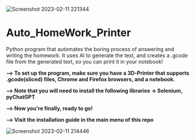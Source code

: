 ![Screenshot 2023-02-11 221344](https://user-images.githubusercontent.com/65309980/218279267-6224e175-df46-46d8-b0fb-84645b31587c.png)






# Auto_HomeWork_Printer
Python program that automates the boring process of answering and writing the homework.
It uses AI to generate the text, and creates a .gcode file from the generated text, so you can print it in your notebook!







<b>--> To set up the program, make sure you have a 3D-Printer that supports .gcode(sliced) files, Chrome and Firefox browsers, and a notebook.</b>

<b>--> Note that you will need to install the following libraries -> Selenium, pyChatGPT</b>

<b>--> Now you're finally, ready to go!</b>

<b>--> Visit the installation guide in the main menu of this repo</b>






![Screenshot 2023-02-11 214446](https://user-images.githubusercontent.com/65309980/218278158-868c603d-736e-481d-974e-c574bda715a2.png)


